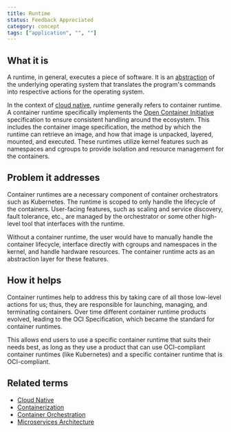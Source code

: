 ```yaml
---
title: Runtime
status: Feedback Appreciated
category: concept
tags: ["application", "", ""]
---
```


## What it is

A runtime, in general, executes a piece of software.
It is an [abstraction](/abstraction/) of the underlying operating system that translates the program's commands into respective actions for the operating system. 

In the context of [cloud native](/cloud-native-apps/), _runtime_ generally refers to container runtime. 
A container runtime specifically implements the [Open Container Initiative](https://opencontainers.org/) specification to ensure consistent handling around the ecosystem. 
This includes the container image specification, the method by which the runtime can retrieve an image, 
and how that image is unpacked, layered, mounted, and executed. 
These runtimes utilize kernel features such as namespaces and cgroups to provide isolation and resource management for the containers.

## Problem it addresses

Container runtimes are a necessary component of container orchestrators such as Kubernetes. 
The runtime is scoped to only handle the lifecycle of the containers. 
User-facing features, such as scaling and service discovery, fault tolerance, etc., are managed by the orchestrator or some other high-level tool that interfaces with the runtime.

Without a container runtime, the user would have to manually handle the container lifecycle, interface directly with cgroups and namespaces in the kernel, and handle hardware resources.
The container runtime acts as an abstraction layer for these features.

## How it helps

Container runtimes help to address this by taking care of all those low-level actions for us; 
thus, they are responsible for launching, managing, and terminating containers.
Over time different container runtime products evolved, leading to the OCI Specification, 
which became the standard for container runtimes. 

This allows end users to use a specific container runtime that suits their needs best, 
as long as they use a product that can use OCI-compliant container runtimes (like Kubernetes)
and a specific container runtime that is OCI-compliant.

## Related terms

- [Cloud Native](https://glossary.cncf.io/cloud-native-apps/)
- [Containerization](https://glossary.cncf.io/containerization/)
- [Container Orchestration](https://glossary.cncf.io/container-orchestration/)
- [Microservices Architecture](https://glossary.cncf.io/microservices-architecture/)
